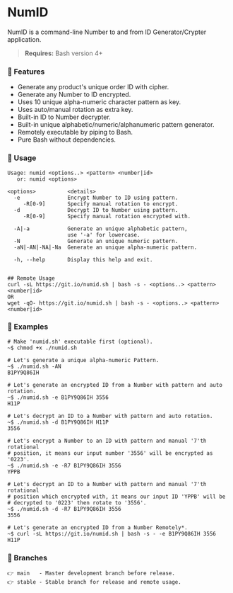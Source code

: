 # NumID
NumID is a command-line Number to and from ID Generator/Crypter application.<br>

><b>Requires:</b> Bash version 4+

### 🎈 Features
* Generate any product's unique order ID with cipher.
* Generate any Number to ID encrypted.
* Uses 10 unique alpha-numeric character pattern as key.
* Uses auto/manual rotation as extra key.
* Built-in ID to Number decrypter.
* Built-in unique alphabetic/numeric/alphanumeric pattern generator.
* Remotely executable by piping to Bash.
* Pure Bash without dependencies.

### 🎈 Usage
```console
Usage: numid <options..> <pattern> <number|id>
   or: numid <options>

<options>          <details>
  -e               Encrypt Number to ID using pattern.
     -R[0-9]       Specify manual rotation to encrypt.
  -d               Decrypt ID to Number using pattern.
     -R[0-9]       Specify manual rotation encrypted with.
     
  -A|-a            Generate an unique alphabetic pattern, 
                   use '-a' for lowercase.
  -N               Generate an unique numeric pattern.
  -aN|-AN|-NA|-Na  Generate an unique alpha-numeric pattern.
  
  -h, --help       Display this help and exit.
  
  
## Remote Usage
curl -sL https://git.io/numid.sh | bash -s - <options..> <pattern> <number|id>
OR
wget -qO- https://git.io/numid.sh | bash -s - <options..> <pattern> <number|id>

```

### 🎈 Examples
```shell
# Make 'numid.sh' executable first (optional).
~$ chmod +x ./numid.sh

# Let's generate a unique alpha-numeric Pattern.
~$ ./numid.sh -AN
B1PY9Q86IH

# Let's generate an encrypted ID from a Number with pattern and auto rotation.
~$ ./numid.sh -e B1PY9Q86IH 3556
H11P

# Let's decrypt an ID to a Number with pattern and auto rotation.
~$ ./numid.sh -d B1PY9Q86IH H11P
3556

# Let's encrypt a Number to an ID with pattern and manual '7'th rotational
# position, it means our input number '3556' will be encrypted as '0223'.
~$ ./numid.sh -e -R7 B1PY9Q86IH 3556
YPPB

# Let's decrypt an ID to a Number with pattern and manual '7'th rotational
# position which encrypted with, it means our input ID 'YPPB' will be
# decrypted to '0223' then rotate to '3556'.
~$ ./numid.sh -d -R7 B1PY9Q86IH 3556
3556

# Let's generate an encrypted ID from a Number Remotely*.
~$ curl -sL https://git.io/numid.sh | bash -s - -e B1PY9Q86IH 3556
H11P

```

### 🎈 Branches
```
👉 main   - Master development branch before release.
👉 stable - Stable branch for release and remote usage.
```
